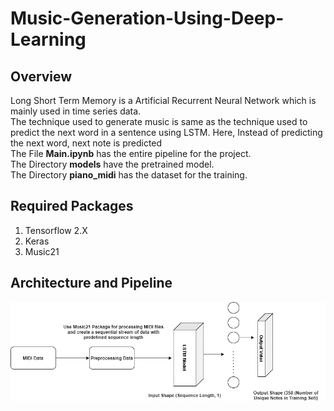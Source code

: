 # Music-Generation-Using-Deep-Learning
## Overview
Long Short Term Memory is a Artificial Recurrent Neural Network which is mainly used in time series data. <br>
The technique used to generate music is same as the technique used to predict the next word in a sentence using LSTM. Here, Instead of predicting the next word, next note is predicted <br>
The File **Main.ipynb** has the entire pipeline for the project. <br>
The Directory **models** have the pretrained model. <br>
The Directory **piano_midi** has the dataset for the training.
## Required Packages
1. Tensorflow 2.X
2. Keras
3. Music21
## Architecture and Pipeline
<img src="asserts/summary.png">
